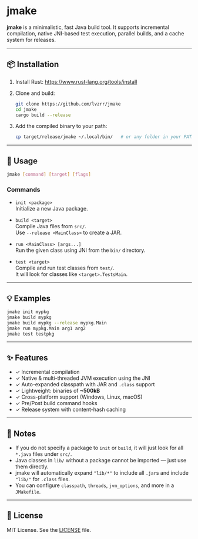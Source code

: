 # jmake

**jmake** is a minimalistic, fast Java build tool. It supports incremental compilation, native JNI-based test execution, parallel builds, and a cache system for releases.

---

## 📦 Installation

1. Install Rust: https://www.rust-lang.org/tools/install

2. Clone and build:

    ```bash
    git clone https://github.com/lvzrr/jmake
    cd jmake
    cargo build --release
    ```

3. Add the compiled binary to your path:

    ```bash
    cp target/release/jmake ~/.local/bin/   # or any folder in your PATH
    ```

---

## 🚀 Usage

```bash
jmake [command] [target] [flags]
```

### Commands

- `init <package>`  
  Initialize a new Java package.

- `build <target>`  
  Compile Java files from `src/`.  
  Use `--release <MainClass>` to create a JAR.

- `run <MainClass> [args...]`  
  Run the given class using JNI from the `bin/` directory.

- `test <target>`  
  Compile and run test classes from `test/`.  
  It will look for classes like `<target>.TestsMain`.

---

## 💡 Examples

```bash
jmake init mypkg
jmake build mypkg
jmake build mypkg --release mypkg.Main
jmake run mypkg.Main arg1 arg2
jmake test testpkg
```

---

## ✨ Features

- ✓ Incremental compilation  
- ✓ Native & multi-threaded JVM execution using the JNI  
- ✓ Auto-expanded classpath with JAR and `.class` support  
- ✓ Lightweight: binaries of **~500kB**  
- ✓ Cross-platform support (Windows, Linux, macOS)  
- ✓ Pre/Post build command hooks  
- ✓ Release system with content-hash caching  

---

## 📝 Notes

- If you do not specify a package to `init` or `build`, it will just look for all `*.java` files under `src/`.  
- Java classes in `lib/` without a package cannot be imported — just use them directly.  
- jmake will automatically expand `"lib/*"` to include all `.jar`s and include `"lib/"` for `.class` files.  
- You can configure `classpath`, `threads`, `jvm_options`, and more in a `JMakefile`.  

---

## 🪪 License

MIT License. See the [LICENSE](./LICENSE) file.
